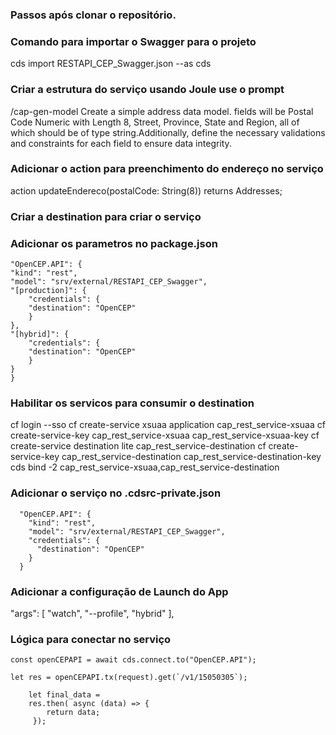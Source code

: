 ### Passos após clonar o repositório.

### Comando para importar o Swagger para o projeto
cds import RESTAPI_CEP_Swagger.json --as cds

### Criar a estrutura do serviço usando Joule use o prompt
/cap-gen-model Create a simple address data model. fields will be Postal Code Numeric with Length 8, Street, Province, State and Region, all of which should be of type string.Additionally, define the necessary validations and constraints for each field to ensure data integrity.

### Adicionar o action para preenchimento do endereço no serviço

action updateEndereco(postalCode: String(8)) returns Addresses;

### Criar a destination para criar o serviço

### Adicionar os parametros no package.json

    "OpenCEP.API": {
    "kind": "rest",
    "model": "srv/external/RESTAPI_CEP_Swagger",
    "[production]": {
        "credentials": {
        "destination": "OpenCEP"
        }
    },
    "[hybrid]": {
        "credentials": {
        "destination": "OpenCEP"
        }
    }
    }

### Habilitar os servicos para consumir o destination
cf login --sso
cf create-service xsuaa application cap_rest_service-xsuaa
cf create-service-key cap_rest_service-xsuaa cap_rest_service-xsuaa-key
cf create-service destination lite cap_rest_service-destination
cf create-service-key cap_rest_service-destination cap_rest_service-destination-key
cds bind -2 cap_rest_service-xsuaa,cap_rest_service-destination

### Adicionar o serviço no .cdsrc-private.json
      "OpenCEP.API": {
        "kind": "rest",
        "model": "srv/external/RESTAPI_CEP_Swagger",
        "credentials": {
          "destination": "OpenCEP"
        }
      }

### Adicionar a configuração de Launch do App
"args": [
        "watch",
        "--profile",
        "hybrid"
      ],

### Lógica para conectar no serviço

	const openCEPAPI = await cds.connect.to("OpenCEP.API");

	let res = openCEPAPI.tx(request).get(`/v1/15050305`);

        let final_data =
        res.then( async (data) => {
            return data;
         });